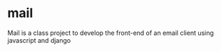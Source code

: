 # mail

Mail is a class project to develop the front-end of an email client using javascript and django
